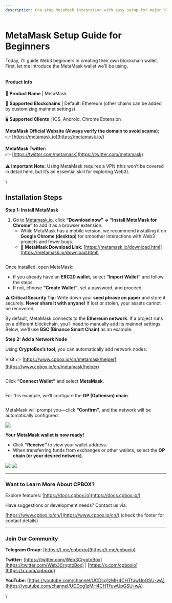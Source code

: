 ```yaml
---
description: One-stop MetaMask integration with easy setup for major blockchain networks.
---
```


# MetaMask Setup Guide for Beginners

Today, I'll guide Web3 beginners in creating their own blockchain wallet. First, let me introduce the MetaMask wallet we'll be using.

<figure><img src="../../.gitbook/assets/image (39).png" alt=""><figcaption></figcaption></figure>

#### **Product Info**

🦊 **Product Name** | MetaMask

🔗 **Supported Blockchains** | Default: Ethereum (other chains can be added by customizing mainnet settings)

🖥 **Supported Clients** | iOS, Android, Chrome Extension

**MetaMask Official Website (Always verify the domain to avoid scams):**\
👉 [https://metamask.io](https://metamask.io/)

**MetaMask Twitter:**\
👉 [https://twitter.com/metamask](https://twitter.com/metamask)

⚠ **Important Note:** Using MetaMask requires a VPN (this won’t be covered in detail here, but it’s an essential skill for exploring Web3).

\


## **Installation Steps**

**Step 1: Install MetaMask**

1. Go to [Metamask.io](https://metamask.io/), click **“Download now” → “Install MetaMask for Chrome”** to add it as a browser extension.
   * While MetaMask has a mobile version, we recommend installing it on **Google Chrome (desktop)** for smoother interactions with Web3 projects and fewer bugs.
   * 🔗 **MetaMask Download Link:** [https://metamask.io/download.html](https://metamask.io/download.html)

<figure><img src="../../.gitbook/assets/image (38).png" alt=""><figcaption></figcaption></figure>

Once installed, open MetaMask:

* If you already have an **ERC20 wallet**, select **“Import Wallet”** and follow the steps.
* If not, choose **“Create Wallet”**, set a password, and proceed.

**⚠ Critical Security Tip:** Write down your **seed phrase on paper** and store it securely. **Never share it with anyone!** If lost or stolen, your assets cannot be recovered.

By default, MetaMask connects to the **Ethereum network**. If a project runs on a different blockchain, you’ll need to manually add its mainnet settings. Below, we’ll use **BSC (Binance Smart Chain)** as an example.

**Step 2: Add a Network Node**

Using **CryptoBox’s tool**, you can automatically add network nodes:

Visit:👉 [https://www.cpbox.io/cn/metamask/helper](https://www.cpbox.io/cn/metamask/helper)

<figure><img src="../../.gitbook/assets/image (40).png" alt=""><figcaption></figcaption></figure>

Click **“Connect Wallet”** and select **MetaMask**.

<figure><img src="../../.gitbook/assets/image (41).png" alt=""><figcaption></figcaption></figure>

For this example, we’ll configure the **OP (Optimism) chain**.

<figure><img src="../../.gitbook/assets/image (42).png" alt=""><figcaption></figcaption></figure>

MetaMask will prompt you—click **“Confirm”**, and the network will be automatically configured.

![](<../../.gitbook/assets/image (43).png>)

**Your MetaMask wallet is now ready!**

* Click **“Receive”** to view your wallet address.
* When transferring funds from exchanges or other wallets, select the **OP chain (or your desired network)**.

![](../../.gitbook/assets/fcdf81fe-401d-4b26-8207-f94119e88c49.png) ![](../../.gitbook/assets/e0f42dcd-ce8c-4458-b704-d91324695c28.png)

***

### **Want to Learn More About CPBOX?**

Explore features: [https://docs.cpbox.io](https://docs.cpbox.io/)

Have suggestions or development needs? Contact us via:

[https://www.cpbox.io/cn/](https://www.cpbox.io/cn/) (check the footer for contact details)

***

### **Join Our Community**

**Telegram Group:** [https://t.me/cpboxio](https://t.me/cpboxio)

**Twitter:** [https://twitter.com/Web3CryptoBox](https://twitter.com/Web3CryptoBox) | [https://x.com/cpboxio](https://x.com/cpboxio)

**YouTube:** [https://youtube.com/channel/UCDcg1zMH4CHTfuwUpGSU-wA](https://youtube.com/channel/UCDcg1zMH4CHTfuwUpGSU-wA)

\
